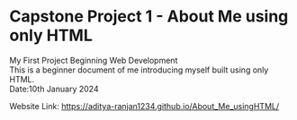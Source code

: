 # Capstone Project 1 - About Me using only HTML

My First Project Beginning Web Development  
This is a beginner document of me introducing myself built using only HTML.  
Date:10th January 2024  

Website Link: https://aditya-ranjan1234.github.io/About_Me_usingHTML/
